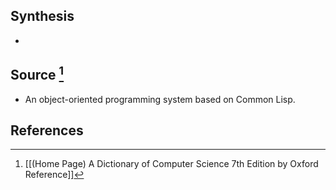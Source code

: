 ## Synthesis
- 
## Source [^1]
- An object-oriented programming system based on Common Lisp.
## References

[^1]: [[(Home Page) A Dictionary of Computer Science 7th Edition by Oxford Reference]]